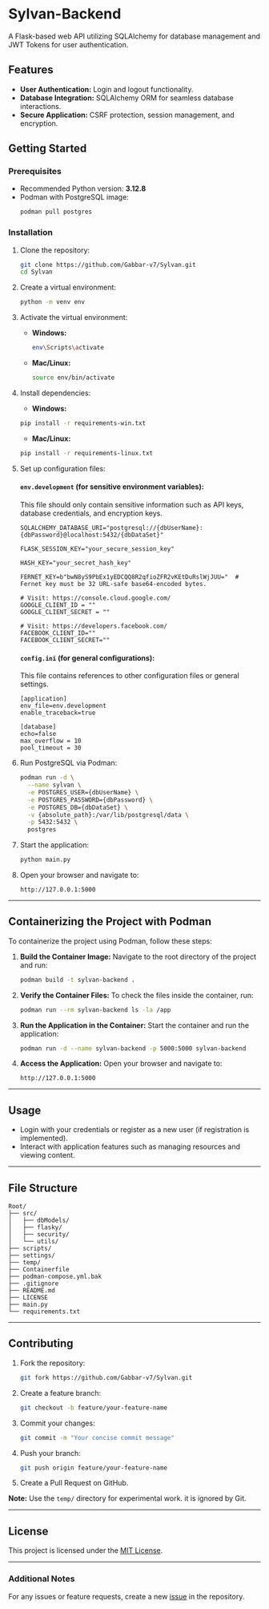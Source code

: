 # Sylvan-Backend

A Flask-based web API utilizing SQLAlchemy for database management and JWT Tokens for user authentication.

## Features

- **User Authentication:** Login and logout functionality.
- **Database Integration:** SQLAlchemy ORM for seamless database interactions.
- **Secure Application:** CSRF protection, session management, and encryption.

## Getting Started

### Prerequisites

- Recommended Python version: **3.12.8**
- Podman with PostgreSQL image:
  ```bash
  podman pull postgres
  ```

### Installation

1. Clone the repository:

   ```bash
   git clone https://github.com/Gabbar-v7/Sylvan.git
   cd Sylvan
   ```

2. Create a virtual environment:

   ```bash
   python -m venv env
   ```

3. Activate the virtual environment:

   - **Windows:**
     ```bash
     env\Scripts\activate
     ```
   - **Mac/Linux:**
     ```bash
     source env/bin/activate
     ```

4. Install dependencies:

   - **Windows:**

   ```bash
   pip install -r requirements-win.txt
   ```

   - **Mac/Linux:**

   ```bash
   pip install -r requirements-linux.txt
   ```

5. Set up configuration files:

   #### `env.development` (for sensitive environment variables):

   This file should only contain sensitive information such as API keys, database credentials, and encryption keys.

   ```plaintext
   SQLALCHEMY_DATABASE_URI="postgresql://{dbUserName}:{dbPassword}@localhost:5432/{dbDataSet}"

   FLASK_SESSION_KEY="your_secure_session_key"

   HASH_KEY="your_secret_hash_key"

   FERNET_KEY=b"bwN8yS9PbEx1yEDCQQ8R2qfioZFR2vKEtDuRslWjJUU="  # Fernet key must be 32 URL-safe base64-encoded bytes.

   # Visit: https://console.cloud.google.com/
   GOOGLE_CLIENT_ID = ""
   GOOGLE_CLIENT_SECRET = ""

   # Visit: https://developers.facebook.com/
   FACEBOOK_CLIENT_ID=""
   FACEBOOK_CLIENT_SECRET=""
   ```

   #### `config.ini` (for general configurations):

   This file contains references to other configuration files or general settings.

   ```plaintext
   [application]
   env_file=env.development
   enable_traceback=true

   [database]
   echo=false
   max_overflow = 10
   pool_timeout = 30
   ```

6. Run PostgreSQL via Podman:

   ```bash
   podman run -d \
     --name sylvan \
     -e POSTGRES_USER={dbUserName} \
     -e POSTGRES_PASSWORD={dbPassword} \
     -e POSTGRES_DB={dbDataSet} \
     -v {absolute_path}:/var/lib/postgresql/data \
     -p 5432:5432 \
     postgres
   ```

7. Start the application:

   ```bash
   python main.py
   ```

8. Open your browser and navigate to:
   ```
   http://127.0.0.1:5000
   ```

---

## Containerizing the Project with Podman

To containerize the project using Podman, follow these steps:

1. **Build the Container Image:**
   Navigate to the root directory of the project and run:

   ```bash
   podman build -t sylvan-backend .
   ```

2. **Verify the Container Files:**
   To check the files inside the container, run:

   ```bash
   podman run --rm sylvan-backend ls -la /app
   ```

3. **Run the Application in the Container:**
   Start the container and run the application:

   ```bash
   podman run -d --name sylvan-backend -p 5000:5000 sylvan-backend
   ```

4. **Access the Application:**
   Open your browser and navigate to:
   ```
   http://127.0.0.1:5000
   ```

---

## Usage

- Login with your credentials or register as a new user (if registration is implemented).
- Interact with application features such as managing resources and viewing content.

---

## File Structure

```
Root/
├── src/
│   ├── dbModels/
│   ├── flasky/
│   ├── security/
│   └── utils/
├── scripts/
├── settings/
├── temp/
├── Containerfile
├── podman-compose.yml.bak
├── .gitignore
├── README.md
├── LICENSE
├── main.py
└── requirements.txt
```

---

## Contributing

1. Fork the repository:

   ```bash
   git fork https://github.com/Gabbar-v7/Sylvan.git
   ```

2. Create a feature branch:

   ```bash
   git checkout -b feature/your-feature-name
   ```

3. Commit your changes:

   ```bash
   git commit -m "Your concise commit message"
   ```

4. Push your branch:

   ```bash
   git push origin feature/your-feature-name
   ```

5. Create a Pull Request on GitHub.

**Note:** Use the `temp/` directory for experimental work. it is ignored by Git.

---

## License

This project is licensed under the [MIT License](LICENSE).

---

### Additional Notes

For any issues or feature requests, create a new [issue](https://github.com/Gabbar-v7/Sylvan/issues) in the repository.

